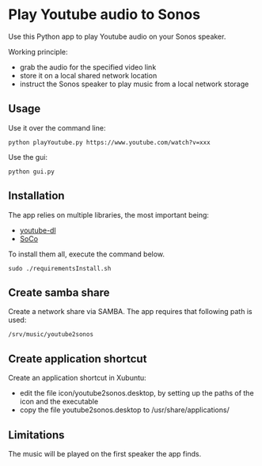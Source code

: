 # Play Youtube audio to Sonos

Use this Python app to play Youtube audio on your Sonos speaker.

Working principle:
- grab the audio for the specified video link
- store it on a local shared network location
- instruct the Sonos speaker to play music from a local network storage

## Usage

Use it over the command line:

    python playYoutube.py https://www.youtube.com/watch?v=xxx

Use the gui:

    python gui.py

## Installation

The app relies on multiple libraries, the most important being:
- [youtube-dl](https://github.com/rg3/youtube-dl)
- [SoCo](https://github.com/SoCo/SoCo)

To install them all, execute the command below.

    sudo ./requirementsInstall.sh

## Create samba share

Create a network share via SAMBA.
The app requires that following path is used:

    /srv/music/youtube2sonos

## Create application shortcut

Create an application shortcut in Xubuntu:
- edit the file icon/youtube2sonos.desktop, by setting up the paths of the icon and the executable
- copy the file youtube2sonos.desktop to /usr/share/applications/

## Limitations

The music will be played on the first speaker the app finds.
